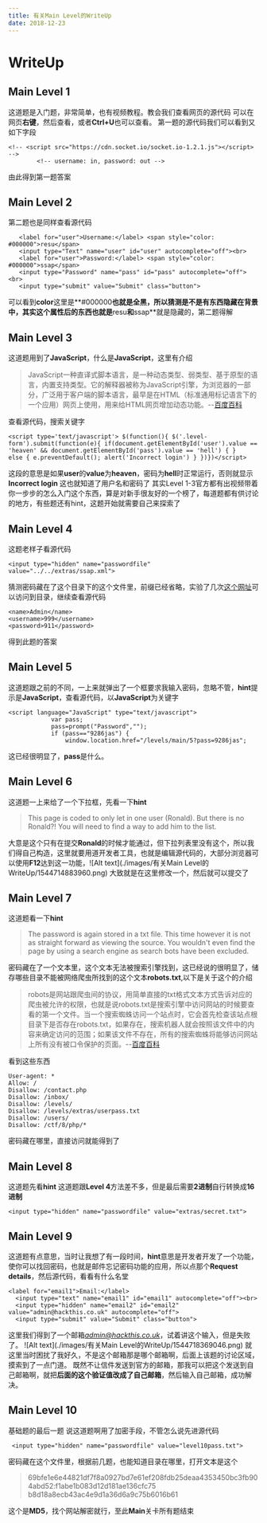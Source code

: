 ```yaml
---
title: 有关Main Level的WriteUp
date: 2018-12-23
---
```

# WriteUp
<!-- toc -->
## Main Level 1
这道题是入门题，非常简单，也有视频教程。教会我们查看网页的源代码
可以在网页**右键**，然后查看，或者**Ctrl+U**也可以查看。
第一题的源代码我们可以看到又如下字段
```
<!-- <script src="https://cdn.socket.io/socket.io-1.2.1.js"></script> -->
        <!-- username: in, password: out -->
```
由此得到第一题答案
## Main Level 2
第二题也是同样查看源代码
```
   <label for="user">Username:</label> <span style="color: #000000">resu</span>
   <input type="Text" name="user" id="user" autocomplete="off"><br>
   <label for="user">Password:</label> <span style="color: #000000">ssap</span>
   <input type="Password" name="pass" id="pass" autocomplete="off"><br>
   <input type="submit" value="Submit" class="button">
```
可以看到**color**这里是**#000000**也就是全黑，所以猜测是不是有东西隐藏在背景中，其实这个属性后的东西也就是**resu**和**ssap**就是隐藏的，第二题得解
## Main Level 3
这道题用到了**JavaScript**，什么是**JavaScript**，这里有介绍
>JavaScript一种直译式脚本语言，是一种动态类型、弱类型、基于原型的语言，内置支持类型。它的解释器被称为JavaScript引擎，为浏览器的一部分，广泛用于客户端的脚本语言，最早是在HTML（标准通用标记语言下的一个应用）网页上使用，用来给HTML网页增加动态功能。--[百度百科](https://baike.baidu.com/item/javascript/321142?fr=aladdin)

查看源代码，搜索关键字
```
<script type='text/javascript'> $(function(){ $('.level-form').submit(function(e){ if(document.getElementById('user').value == 'heaven' && document.getElementById('pass').value == 'hell') { } 
else { e.preventDefault(); alert('Incorrect login') } })})</script>
```
这段的意思是如果**user**的**value**为**heaven**，密码为**hell**时正常运行，否则就显示**Incorrect login**
这也就知道了用户名和密码了
其实Level 1-3官方都有出视频带着你一步步的怎么入门这个东西，算是对新手很友好的一个榜了，每道题都有供讨论的地方，有些题还有hint，这题开始就需要自己来探索了
## Main Level 4
这题老样子看源代码
```
<input type="hidden" name="passwordfile" value="../../extras/ssap.xml">
```
猜测密码藏在了这个目录下的这个文件里，前缀已经省略，实验了几次[这个网址](https://www.hackthis.co.uk/levels/extras/ssap.xml)可以访问到目录，继续查看源代码
```
<name>Admin</name>
<username>999</username>
<password>911</password>
```
得到此题的答案
## Main Level 5
这道题跟之前的不同，一上来就弹出了一个框要求我输入密码，忽略不管，**hint**提示是**JavaScript**，查看源代码，以**JavaScript**为关键字
```
<script language="JavaScript" type="text/javascript">
            var pass;
            pass=prompt("Password","");
            if (pass=="9286jas") {
                window.location.href="/levels/main/5?pass=9286jas";
```
这已经很明显了，**pass**是什么。
## Main Level 6
这道题一上来给了一个下拉框，先看一下**hint**
>This page is coded to only let in one user (Ronald). But there is no Ronald?! You will need to find a way to add him to the list.

大意是这个只有在提交**Ronald**的时候才能通过，但下拉列表里没有这个，所以我们得自己构造，这里就要用道开发者工具，也就是编辑源代码的，大部分浏览器可以使用**F12**达到这一功能，![Alt text](./images/有关Main Level的WriteUp/1544714883960.png)
大致就是在这里修改一个，然后就可以提交了
## Main Level 7
这道题看一下**hint**
>The password is again stored in a txt file. This time however it is not as straight forward as viewing the source.
>You wouldn't even find the page by using a search engine as search bots have been excluded.

密码藏在了一个文本里，这个文本无法被搜索引擎找到，这已经说的很明显了，储存哪些目录不能被网络爬虫所找到的这个文本**robots.txt**,以下是关于这个的介绍
>robots是网站跟爬虫间的协议，用简单直接的txt格式文本方式告诉对应的爬虫被允许的权限，也就是说robots.txt是搜索引擎中访问网站的时候要查看的第一个文件。当一个搜索蜘蛛访问一个站点时，它会首先检查该站点根目录下是否存在robots.txt，如果存在，搜索机器人就会按照该文件中的内容来确定访问的范围；如果该文件不存在，所有的搜索蜘蛛将能够访问网站上所有没有被口令保护的页面。--[百度百科](https://baike.baidu.com/item/robots/5243374?fr=aladdin)

看到这些东西
```
User-agent: *
Allow: /
Disallow: /contact.php
Disallow: /inbox/
Disallow: /levels/
Disallow: /levels/extras/userpass.txt
Disallow: /users/
Disallow: /ctf/8/php/*
```
密码藏在哪里，直接访问就能得到了
## Main Level 8
这道题先看**hint**
这道题跟**Level 4**方法差不多，但是最后需要**2进制**自行转换成**16进制**
```
<input type="hidden" name="passwordfile" value="extras/secret.txt">
```
## Main Level 9
这道题有点意思，当时让我想了有一段时间，**hint**意思是开发者开发了一个功能，使你可以找回密码，也就是邮件忘记密码功能的应用，所以点那个**Request details**，然后源代码，看看有什么名堂
```
<label for="email1">Email:</label>
  <input type="text" name="email1" id="email1" autocomplete="off"><br>
  <input type="hidden" name="email2" id="email2" value="admin@hackthis.co.uk" autocomplete="off">
  <input type="submit" value="Submit" class="button">
```
 这里我们得到了一个邮箱*admin@hackthis.co.uk*，试着讲这个输入，但是失败了。
 ![Alt text](./images/有关Main Level的WriteUp/1544718369046.png)
就这里当时困扰了我好久，不是这个邮箱那是哪个邮箱啊，后面上该题的讨论区域，摸索到了一点门道。
既然不让信件发送到官方的邮箱，那我可以把这个发送到自己邮箱啊，就把**后面的这个验证值改成了自己邮箱**，然后输入自己邮箱，成功解决。
## Main Level 10
基础题的最后一题
说这道题啊用了加密手段，不管怎么说先进源代码
```
 <input type="hidden" name="passwordfile" value="level10pass.txt">
```
 密码藏在这个文件里，根据前几题，也能知道目录在哪里，打开文本是这个
 >69bfe1e6e44821df7f8a0927bd7e61ef208fdb25deaa4353450bc3fb904abd52:f1abe1b083d12d181ae136cfc75
 b8d18a8ecb43ac4e9d1a36d6a9c75b6016b61
 
 这个是**MD5**，找个网站解密就行，至此**Main**关卡所有题结束